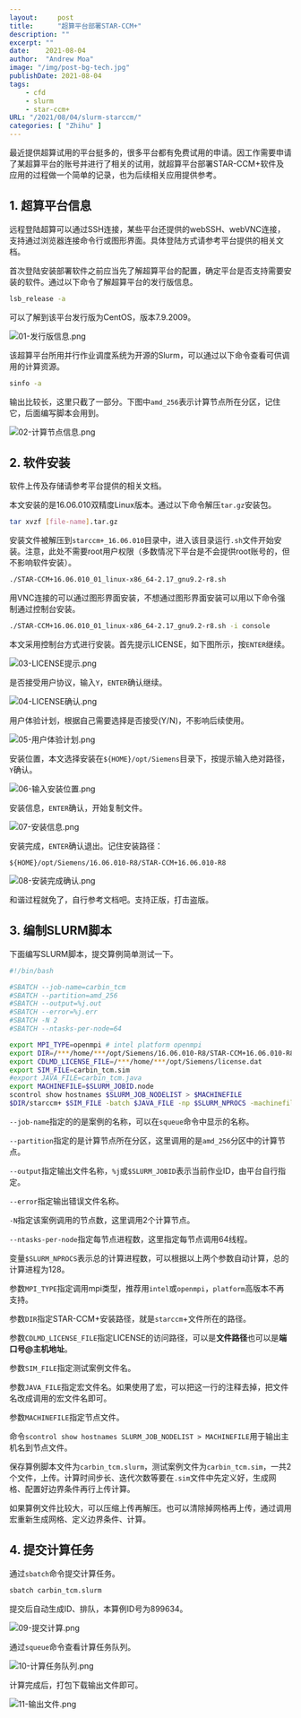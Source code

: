 ```yaml
---
layout:     post
title:      "超算平台部署STAR-CCM+"
description: ""
excerpt: ""
date:    2021-08-04
author:  "Andrew Moa"
image: "/img/post-bg-tech.jpg"
publishDate: 2021-08-04
tags:
    - cfd 
    - slurm
    - star-ccm+
URL: "/2021/08/04/slurm-starccm/"
categories: [ "Zhihu" ]    
---
```


最近提供超算试用的平台挺多的，很多平台都有免费试用的申请。因工作需要申请了某超算平台的账号并进行了相关的试用，就超算平台部署STAR-CCM+软件及应用的过程做一个简单的记录，也为后续相关应用提供参考。

## 1. 超算平台信息

远程登陆超算可以通过SSH连接，某些平台还提供的webSSH、webVNC连接，支持通过浏览器连接命令行或图形界面。具体登陆方式请参考平台提供的相关文档。

首次登陆安装部署软件之前应当先了解超算平台的配置，确定平台是否支持需要安装的软件。通过以下命令了解超算平台的发行版信息。

```bash
lsb_release -a
```

可以了解到该平台发行版为CentOS，版本7.9.2009。

![01-发行版信息.png](/resources/01-发行版信息.png)

该超算平台所用并行作业调度系统为开源的Slurm，可以通过以下命令查看可供调用的计算资源。

```bash
sinfo -a
```

输出比较长，这里只截了一部分。下图中`amd_256`表示计算节点所在分区，记住它，后面编写脚本会用到。

![02-计算节点信息.png](/resources/02-计算节点信息.png)

## 2. 软件安装

软件上传及存储请参考平台提供的相关文档。

本文安装的是16.06.010双精度Linux版本。通过以下命令解压`tar.gz`安装包。

```bash
tar xvzf [file-name].tar.gz
```

安装文件被解压到`starccm+_16.06.010`目录中，进入该目录运行`.sh`文件开始安装。注意，此处不需要root用户权限（多数情况下平台是不会提供root账号的，但不影响软件安装）。

```bash
./STAR-CCM+16.06.010_01_linux-x86_64-2.17_gnu9.2-r8.sh
```

用VNC连接的可以通过图形界面安装，不想通过图形界面安装可以用以下命令强制通过控制台安装。

```bash
./STAR-CCM+16.06.010_01_linux-x86_64-2.17_gnu9.2-r8.sh -i console
```

本文采用控制台方式进行安装。首先提示LICENSE，如下图所示，按`ENTER`继续。

![03-LICENSE提示.png](/resources/03-LICENSE提示.png)

是否接受用户协议，输入`Y`，`ENTER`确认继续。

![04-LICENSE确认.png](/resources/04-LICENSE确认.png)

用户体验计划，根据自己需要选择是否接受(Y/N)，不影响后续使用。

![05-用户体验计划.png](/resources/05-用户体验计划.png)

安装位置，本文选择安装在`${HOME}/opt/Siemens`目录下，按提示输入绝对路径，`Y`确认。

![06-输入安装位置.png](/resources/06-输入安装位置.png)

安装信息，`ENTER`确认，开始复制文件。

![07-安装信息.png](/resources/07-安装信息.png)

安装完成，`ENTER`确认退出。记住安装路径：

`${HOME}/opt/Siemens/16.06.010-R8/STAR-CCM+16.06.010-R8`

![08-安装完成确认.png](/resources/08-安装完成确认.png)

和谐过程就免了，自行参考文档吧。支持正版，打击盗版。

## 3. 编制SLURM脚本

下面编写SLURM脚本，提交算例简单测试一下。

```bash
#!/bin/bash 

#SBATCH --job-name=carbin_tcm 
#SBATCH --partition=amd_256 
#SBATCH --output=%j.out 
#SBATCH --error=%j.err 
#SBATCH -N 2 
#SBATCH --ntasks-per-node=64 

export MPI_TYPE=openmpi # intel platform openmpi 
export DIR=/***/home/***/opt/Siemens/16.06.010-R8/STAR-CCM+16.06.010-R8/star/bin 
export CDLMD_LICENSE_FILE=/***/home/***/opt/Siemens/license.dat 
export SIM_FILE=carbin_tcm.sim 
#export JAVA_FILE=carbin_tcm.java 
export MACHINEFILE=$SLURM_JOBID.node 
scontrol show hostnames $SLURM_JOB_NODELIST > $MACHINEFILE 
$DIR/starccm+ $SIM_FILE -batch $JAVA_FILE -np $SLURM_NPROCS -machinefile $MACHINEFILE -mpi $MPI_TYPE -rsh ssh -power 
```

`--job-name`指定的的是案例的名称，可以在`squeue`命令中显示的名称。

`--partition`指定的是计算节点所在分区，这里调用的是`amd_256`分区中的计算节点。

`--output`指定输出文件名称，`%j`或`$SLURM_JOBID`表示当前作业ID，由平台自行指定。

`--error`指定输出错误文件名称。

`-N`指定该案例调用的节点数，这里调用2个计算节点。

`--ntasks-per-node`指定每节点进程数，这里指定每节点调用64线程。

变量`$SLURM_NPROCS`表示总的计算进程数，可以根据以上两个参数自动计算，总的计算进程为128。

参数`MPI_TYPE`指定调用mpi类型，推荐用`intel`或`openmpi`，`platform`高版本不再支持。

参数`DIR`指定STAR-CCM+安装路径，就是`starccm`+文件所在的路径。

参数`CDLMD_LICENSE_FILE`指定LICENSE的访问路径，可以是**文件路径**也可以是**端口号@主机地址**。

参数`SIM_FILE`指定测试案例文件名。

参数`JAVA_FILE`指定宏文件名。如果使用了宏，可以把这一行的注释去掉，把文件名改成调用的宏文件名即可。

参数`MACHINEFILE`指定节点文件。

命令`scontrol show hostnames SLURM_JOB_NODELIST > MACHINEFILE`用于输出主机名到节点文件。

保存算例脚本文件为`carbin_tcm.slurm`，测试案例文件为`carbin_tcm.sim`，一共2个文件，上传。计算时间步长、迭代次数等要在`.sim`文件中先定义好，生成网格、配置好边界条件再行上传计算。

如果算例文件比较大，可以压缩上传再解压。也可以清除掉网格再上传，通过调用宏重新生成网格、定义边界条件、计算。

## 4. 提交计算任务

通过`sbatch`命令提交计算任务。

```bash
sbatch carbin_tcm.slurm
```

提交后自动生成ID、排队，本算例ID号为899634。

![09-提交计算.png](/resources/09-提交计算.png)

通过`squeue`命令查看计算任务队列。

![10-计算任务队列.png](/resources/10-计算任务队列.png)

计算完成后，打包下载输出文件即可。

![11-输出文件.png](/resources/11-输出文件.png)


